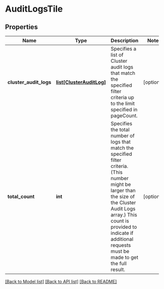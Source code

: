 # AuditLogsTile

## Properties
Name | Type | Description | Notes
------------ | ------------- | ------------- | -------------
**cluster_audit_logs** | [**list[ClusterAuditLog]**](ClusterAuditLog.md) | Specifies a list of Cluster audit logs that match the specified filter criteria up to the limit specified in pageCount. | [optional] 
**total_count** | **int** | Specifies the total number of logs that match the specified filter criteria. (This number might be larger than the size of the Cluster Audit Logs array.) This count is provided to indicate if additional requests must be made to get the full result. | [optional] 

[[Back to Model list]](../README.md#documentation-for-models) [[Back to API list]](../README.md#documentation-for-api-endpoints) [[Back to README]](../README.md)


